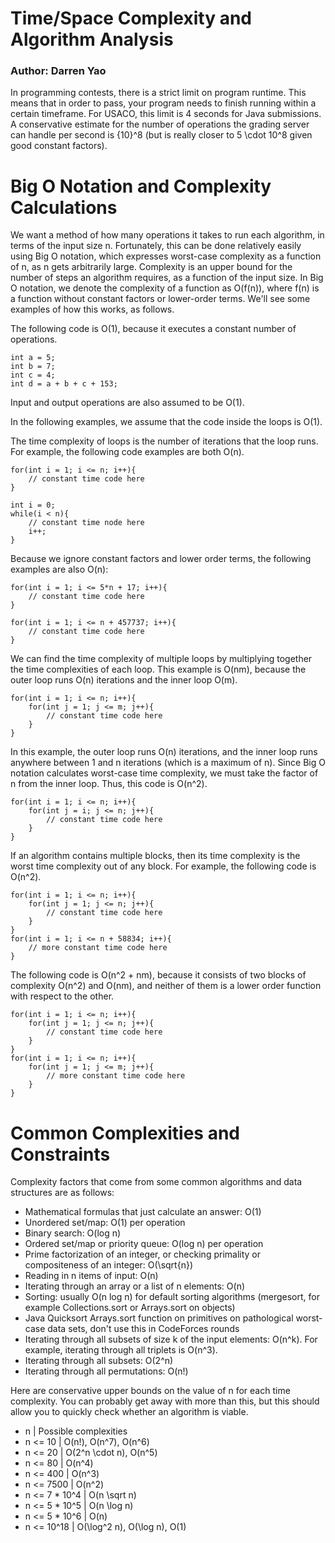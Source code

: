 

# Time/Space Complexity and Algorithm Analysis 
### Author: Darren Yao

In programming contests, there is a strict limit on program runtime. This means that in order to pass, your program needs to finish running within a certain timeframe. For USACO, this limit is 4 seconds for Java submissions. A conservative estimate for the number of operations the grading server can handle per second is {10}^8 (but is really closer to 5 \cdot 10^8 given good constant factors).


# Big O Notation and Complexity Calculations
We want a method of how many operations it takes to run each algorithm, in terms of the input size n. Fortunately, this can be done relatively easily using Big O notation, which expresses worst-case complexity as a function of n, as n gets arbitrarily large. Complexity is an upper bound for the number of steps an algorithm requires, as a function of the input size. In Big O notation, we denote the complexity of a function as O(f(n)), where f(n) is a function without constant factors or lower-order terms. We'll see some examples of how this works, as follows.

The following code is O(1), because it executes a constant number of operations.
```
int a = 5;
int b = 7;
int c = 4;
int d = a + b + c + 153;
```
Input and output operations are also assumed to be O(1).

In the following examples, we assume that the code inside the loops is O(1).

The time complexity of loops is the number of iterations that the loop runs. For example, the following code examples are both O(n).
```
for(int i = 1; i <= n; i++){
    // constant time code here
}
```

```
int i = 0;
while(i < n){
    // constant time node here
    i++;
}
```

Because we ignore constant factors and lower order terms, the following examples are also O(n):

```
for(int i = 1; i <= 5*n + 17; i++){
    // constant time code here
}
```

```
for(int i = 1; i <= n + 457737; i++){
    // constant time code here
}
```

We can find the time complexity of multiple loops by multiplying together the time complexities of each loop. This example is O(nm), because the outer loop runs O(n) iterations and the inner loop O(m).
```
for(int i = 1; i <= n; i++){
    for(int j = 1; j <= m; j++){
        // constant time code here
    }
}
```

In this example, the outer loop runs O(n) iterations, and the inner loop runs anywhere between 1 and n iterations (which is a maximum of n). Since Big O notation calculates worst-case time complexity, we must take the factor of n from the inner loop. Thus, this code is O(n^2).
```
for(int i = 1; i <= n; i++){
    for(int j = i; j <= n; j++){
        // constant time code here
    }
}
```

If an algorithm contains multiple blocks, then its time complexity is the worst time complexity out of any block. For example, the following code is O(n^2).
```
for(int i = 1; i <= n; i++){
    for(int j = 1; j <= n; j++){
        // constant time code here
    }
}
for(int i = 1; i <= n + 58834; i++){
    // more constant time code here
}
```

The following code is O(n^2 + nm), because it consists of two blocks of complexity O(n^2) and O(nm), and neither of them is a lower order function with respect to the other.
```
for(int i = 1; i <= n; i++){
    for(int j = 1; j <= n; j++){
        // constant time code here
    }
}
for(int i = 1; i <= n; i++){
    for(int j = 1; j <= m; j++){
        // more constant time code here
    }
}
```

# Common Complexities and Constraints
Complexity factors that come from some common algorithms and data structures are as follows:

- Mathematical formulas that just calculate an answer: O(1)
- Unordered set/map: O(1) per operation
- Binary search: O(log n)
- Ordered set/map or priority queue: O(log n) per operation
- Prime factorization of an integer, or checking primality or compositeness of an integer: O(\sqrt{n})
- Reading in n items of input: O(n)
- Iterating through an array or a list of n elements: O(n)
- Sorting: usually O(n log n) for default sorting algorithms (mergesort, for example Collections.sort or Arrays.sort on objects)
- Java Quicksort Arrays.sort function on primitives on pathological worst-case data sets, don't use this in CodeForces rounds
- Iterating through all subsets of size k of the input elements: O(n^k). For example, iterating through all triplets is O(n^3).
- Iterating through all subsets: O(2^n)
- Iterating through all permutations: O(n!)


Here are conservative upper bounds on the value of n for each time complexity. You can probably get away with more than this, but this should allow you to quickly check whether an algorithm is viable.

- n | Possible complexities 
- n <= 10 | O(n!), O(n^7), O(n^6) 
- n <= 20 | O(2^n \cdot n), O(n^5) 
- n <= 80 | O(n^4) 
- n <= 400 | O(n^3) 
- n <= 7500 | O(n^2) 
- n <= 7 * 10^4 | O(n \sqrt n) 
- n <= 5 * 10^5 | O(n \log n) 
- n <= 5 * 10^6 | O(n) 
- n <= 10^18 | O(\log^2 n), O(\log n), O(1) 





